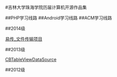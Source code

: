 #吉林大学珠海学院历届计算机开源作品集

##PHP学习线路
##Android学习线路
##ACM学习线路


##2014级


[易传_文件传输项目](https://github.com/TeamFatCat/Easy_Transfer "易传_文件传输项目")



##2013级

[CBTableViewDataSource](https://github.com/cocbin/CBTableViewDataSource "CBTableViewDataSource")

##2012级

##
